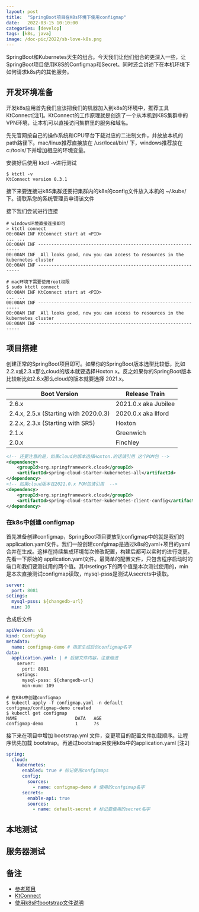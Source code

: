 ```yaml
---
layout: post
title:  "SpringBoot项目在K8s环境下使用configmap"
date:   2022-03-15 10:10:00
categories: [develop]
tags: [k8s, java]
image: /doc-pic/2022/sb-love-k8s.png
---
```

SpringBoot和Kubernetes天生的组合。今天我们让他们组合的更深入一些，让SpringBoot项目使用K8S的Configmap和Secret。同时还会讲述下在本机环境下如何请求k8s内的其他服务。

## 开发环境准备
开发k8s应用首先我们应该把我们的机器加入到k8s的环境中，推荐工具KtConnect[注1]。KtConnect的工作原理就是创造了一个从本机到K8S集群中的VPN环境，让本机可以直接访问集群里的服务和域名。

先先官网按自己的操作系统和CPU平台下载对应的二进制文件，并放放本机的path路径下。mac/linux推荐直接放在 /usr/local/bin/ 下，windows推荐放在c:/tools/下并增加相应的环境变量。

安装好后使用 ktctl -v进行测试

~~~ shell
$ ktctl -v
KtConnect version 0.3.1
~~~

接下来要连接进k8S集群还要把集群内的k8s的config文件放入本机的 ~/.kube/下。请联系您的系统管理员申请该文件

接下我们尝试进行连接 

~~~ shell
# windows环境直接连接即可
> ktctl connect
00:00AM INF KtConnect start at <PID>
... ...
00:00AM INF ---------------------------------------------------------------
00:00AM INF  All looks good, now you can access to resources in the kubernetes cluster
00:00AM INF ---------------------------------------------------------------

# mac环境下需要使用root权限
$ sudo ktctl connect
00:00AM INF KtConnect start at <PID>
... ...
00:00AM INF ---------------------------------------------------------------
00:00AM INF  All looks good, now you can access to resources in the kubernetes cluster
00:00AM INF ---------------------------------------------------------------
~~~

## 项目搭建

创建正常的SpringBoot项目即可。如果你的SpringBoot版本选型比较低，比如2.2.x或2.3.x那么cloud的版本就要选择Hoxton.x。反之如果你的SpringBoot版本比较新比如2.6.x那么cloud的版本就要选择 2021.x。

|  Boot Version   | Release Train  |
|  ----  | ----  |
| 2.6.x  | 2021.0.x aka Jubilee |
| 2.4.x, 2.5.x (Starting with 2020.0.3)  | 2020.0.x aka Ilford |
| 2.2.x, 2.3.x (Starting with SR5)|Hoxton|
|2.1.x|Greenwich|
|2.0.x|Finchley|

~~~ xml
<!-- 还要注意的是，如果cloud的版本选择Hoxton.的话请引用 这个POM包 -->
<dependency>
    <groupId>org.springframework.cloud</groupId>
    <artifactId>spring-cloud-starter-kubernetes-all</artifactId>
</dependency>
<!-- 如果cloud版本在2021.0.x POM包请引用  -->
<dependency>
    <groupId>org.springframework.cloud</groupId>
    <artifactId>spring-cloud-starter-kubernetes-client-config</artifactId>
</dependency>
~~~

### 在k8s中创建 configmap 
首先准备创建configmap，SpringBoot项目要放到configmap中的就是我们的application.yaml文件。我们一般创建confgimap是通过k8s的yaml+项目的yaml合并在生成。这样在持续集成环境每次修改配置，构建后都可以实时的进行变更。
先看一下原始的 application.yaml文件。最简单的配置文件，只包含程序启动时的端口和我们要测试用的两个值。其中setings下的两个值是本次测试使用的，min是本次直接测试configmap读取，mysql-psss是测试从secrets中读取。
~~~ yaml
server:
  port: 8081
setings:
  mysql-psss: ${changedb-url}
  min: 10
~~~
合成后文件

~~~ yaml
apiVersion: v1
kind: ConfigMap
metadata:
  name: configmap-demo # 指定生成后的configmap名字
data:
  application.yaml: | # 后接文件内容，注意缩进
    server:
      port: 8081
    setings:
      mysql-psss: ${changedb-url}
      min-num: 109
~~~

~~~ shell
# 在K8s中创建configmap
$ kubectl apply -f configmap.yaml -n default
configmap/configmap-demo created
$ kubectl get configmap                  
NAME                      DATA   AGE
configmap-demo            1      7s
~~~

接下来在项目中增加 bootstrap.yml 文件，变更项目的配置文件加载顺序。让程序优先加载 bootstrap。再通过bootstrap来使用k8s中的application.yaml [注2]

~~~ yaml
spring:
  cloud:
    kubernetes:
      enabled: true # 标记使用confgimaps
      config:
        sources:
          - name: configmap-demo # 使用的confgimap名字
      secrets:
        enable-api: true
        sources:
          - name: default-secret # 标记要使用的secret名字
~~~

## 本地测试



## 服务器测试

## 备注

* [参考项目](https://github.com/guohai163/configmap-demo)
* [KtConnect](https://alibaba.github.io/kt-connect/#/)
* [使用k8s时bootstrap文件说明](https://docs.spring.io/spring-cloud-kubernetes/docs/current/reference/html/#kubernetes-propertysource-implementations)